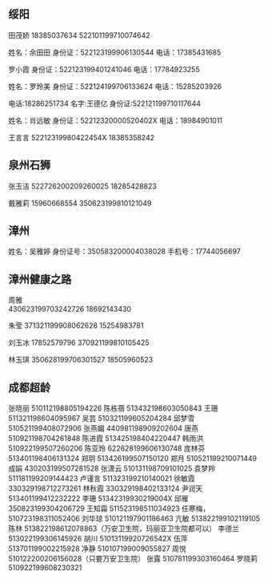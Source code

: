 ## 绥阳

田茂娇
18385037634
522101199710074642

姓名：余田田
身份证：522123199906130544
电话：17385431685

罗小霞
身份证：522123199401241046
电话：17784923255

姓名：罗玲美
身份证：522124199706133624
电话：15285203926

电话:18286251734
名字:王德亿
身份证:522121199710117644

姓名：肖远敏
身份证：52212320000520402X
电话：18984901011

王言言
52212319980422454X
18385358242

## 泉州石狮

张玉洁
522726200209260025
18285428823

戴雅莉
15960668554
350623199810121049

## 漳州

姓名：吴雅婷
身份证号：350583200004038028
手机号：17744056697

## 漳州健康之路

周雅  
430623199703242726
18692143430

朱莹
371321199908062628
15254983781

刘玉冰
17852579796
370921199810105425

林玉琪
350628199706301527
18505960523

## 成都超龄

张晓丽 510112198805194226
陈栋蓓 513432198603050843
王珊 511321198604095967
吴芸 510321199605204284
邱梦雪 510521199408072906
张燕媚 440981198909202604
唐燕 510921198704261848
陈进霞 513425198404220447
韩雨洪 510922199507260206
陈亚玲 622628199606130748
庞林芬 513401198406131324
郑玥 513426199507150120
郑月 510521199210071449
成娟 430203199507281528
张潇云 510131198709101025
袁梦羚 511181199209144423
卢谨言 511323199210140021
徐敏霞 330329198712273261
林秋霞 330329198402133124
尹润天 513401199412232222
李珊 51342319930219004X
邱雁 350823199304206729
王知霜 511523198511034923
任寒梅，510723198311052406
刘华琼 510121197901186463
亢敏 513822199102119105
陈林 513822198612078863（万安卫生院，玛丽亚卫生院都可以）
李德兰 513022199306145926
胡川 51013119920726542X
伍萍 513701199002215928
净静 510107199009055827
周悦 510122200206156028（只要万安卫生院）
张露 510781199303160464
罗晓莉 510922199608230321

